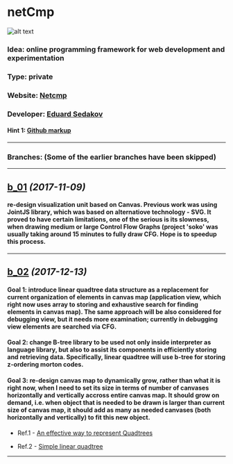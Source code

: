 # netCmp
![alt text](http://www.netcmp.net/b_02/EMB.jpg "Network Compiler")
### Idea: online programming framework for web development and experimentation
### Type: private
### Website: [Netcmp](http://www.netcmp.net)
### Developer: [Eduard Sedakov](mailto:edsedakov@gmail.com)
#### Hint 1: [Github markup](https://github.com/adam-p/markdown-here/wiki/Markdown-Cheatsheet)
___
### Branches: (Some of the earlier branches have been skipped)
___
**[b_01](https://github.com/esedakov/netCmp/tree/b_01)** *(2017-11-09)*
---

#### re-design visualization unit based on Canvas. Previous work was using JointJS library, which was based on alternatiove technology - SVG. It proved to have certain limitations, one of the serious is its slowness, when drawing medium or large Control Flow Graphs (project 'soko' was usually taking around 15 minutes to fully draw CFG. Hope is to speedup this process.
***

**[b_02](https://github.com/esedakov/netCmp/tree/b_02)** *(2017-12-13)*
---

#### Goal 1: introduce linear quadtree data structure as a replacement for current organization of elements in canvas map (application view, which right now uses array to storing and exhaustive search for finding elements in canvas map). The same approach will be also considered for debugging view, but it needs more examination; currently in debugging view elements are searched via CFG.
#### Goal 2: change B-tree library to be used not only inside interpreter as language library, but also to assist its components in efficiently storing and retrieving data. Specifically, linear quadtree will use b-tree for storing z-ordering morton codes.
#### Goal 3: re-design canvas map to dynamically grow, rather than what it is right now, when I need to set its size in terms of number of canvases horizontally and vertically accross entire canvas map. It should grow on demand, i.e. when object that is needed to be drawn is larger than current size of canvas map, it should add as many as needed canvases (both horizontally and vertically) to fit this new object.
+ Ref.1 - [An effective way to represent Quadtrees](http://www.csee.usf.edu/~tuy/Literature/QTree-Represent-CACM82.pdf)

+ Ref.2 - [Simple linear quadtree](http://www.sigapp.org/sac/sac2000/Proceed/FinalPapers/DB-27/node3.html)
***

